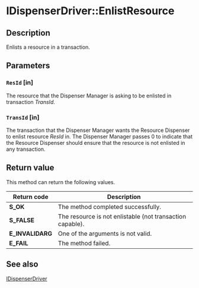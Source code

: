 # IDispenserDriver::EnlistResource

## Description

Enlists a resource in a transaction.

## Parameters

### `ResId` [in]

The resource that the Dispenser Manager is asking to be enlisted in transaction *TransId*.

### `TransId` [in]

The transaction that the Dispenser Manager wants the Resource Dispenser to enlist resource *ResId* in. The Dispenser Manager passes 0 to indicate that the Resource Dispenser should ensure that the resource is not enlisted in any transaction.

## Return value

This method can return the following values.

| Return code | Description |
| --- | --- |
| **S_OK** | The method completed successfully. |
| **S_FALSE** | The resource is not enlistable (not transaction capable). |
| **E_INVALIDARG** | One of the arguments is not valid. |
| **E_FAIL** | The method failed. |

## See also

[IDispenserDriver](https://learn.microsoft.com/windows/desktop/api/comsvcs/nn-comsvcs-idispenserdriver)